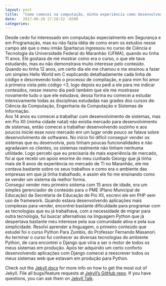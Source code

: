 ```yaml
---
layout: post
title:  "Como comecei na computação, minha experiência como desenvolvedor e apoio da Comunidade Python (Lighting Talk) - Python Nordeste 2017"
date:   2017-06-20 17:28:52 -0300
categories: 
---
```

   Desde cedo fui interessado em computação especialmente em Segurança e em Programação, mas eu não fazia idéia de como eram os estudos nesse campo até que o meu irmão Spartacus ingressou no curso de Ciência e Tecnologia da Universidade Federal do Maranhão (UFMA), quando eu tinha 11 anos. Ele gostava de me mostrar como era o curso, o que ele tava estudando, mas eu não demonstrava muito interesse pelo conteúdo. Quando eu tinha 12 anos, um certo dia ele me chamou e me ensinou a fazer um simples Hello World em C explicando detalhadamente cada linha de código e descrevendo todo o processo de compilação, e para mim foi amor à primeira vista pelo código <3, logo depois eu pedi a ele para me indicar conteúdos, nesse mesmo dia pedi também que ele me mostrasse novamente tudo o que ele estudava, dessa forma eu comecei a estudar intensivamente todas as disciplinas estudadas nas grades dos cursos de: Ciência da Computação, Engenharia da Computação e Sistemas de Informação.  
   Aos 14 anos eu comecei a trabalhar com desenvolvimento de sistemas, mas em Pio XII (minha cidade natal) não existia mercado para desenvolvimento de sistemas, então comecei a trabalhar desenvolvendo sozinho e aos poucos iniciei esse novo mercado em um lugar onde pouco se falava sobre desenvolvimento de softwares. No início foi difícil conseguir vender os sistemas que eu desenvolvia, pois tinham poucas funcionalidades e não agradavam os clientes, os sistemas realmente não tinham nenhuma utilidade. Logo percebi que eu precisaria de mais experiência de mercado, foi aí que recebi um apoio enorme do meu cunhado Georgy que já tinha mais de 8 anos de experiência no mercado de TI no Maranhão, ele me contava bastante sobre os seus trabalhos e como era o ambiente das empresas em que já tinha trabalhado, e assim ele foi me ensinando como se vender um sistema da melhor forma.  
   Consegui vender meu primeiro sistema com 15 anos de idade, era um simples gerenciador de conteúdo para o PME (Plano Municipal de Educação) da Secretaria de Educação de Pio XII, escrevi ele em PHP sem uso de framework. Quando estava desenvolvendo aplicações mais complexas para vender, encontrei bastante dificuldade para programar com as tecnologias que eu já trabalhava, com a necessidade de migrar para outra tecnologia, fui buscar alternativas na linguagem Python que já despertava bastante meu interesse pela sua comunidade ativa e pela sua simplicidade. Resolvi aprender a linguagem, o primeiro conteúdo que estudei foi o curso Python Para Zumbis, do Professor Fernando Masanori. Ao terminar o curso fui conhecer as diversas tecnologias do ambiente Python, de cara encontrei o Django que viria a ser o motor de todos os meus sistemas em produção. Após ter adquirido um certo conforto desenvolvendo aplicações com Django comecei a reescrever todos os meus sistemas web que estavam em produção para Python.

Check out the [Jekyll docs][jekyll-docs] for more info on how to get the most out of Jekyll. File all bugs/feature requests at [Jekyll’s GitHub repo][jekyll-gh]. If you have questions, you can ask them on [Jekyll Talk][jekyll-talk].

[jekyll-docs]: https://jekyllrb.com/docs/home
[jekyll-gh]:   https://github.com/jekyll/jekyll
[jekyll-talk]: https://talk.jekyllrb.com/
